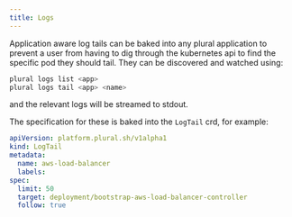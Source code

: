 ```yaml
---
title: Logs
---
```


Application aware log tails can be baked into any plural application to prevent a user from having to dig through the kubernetes api to find the specific pod they should tail.  They can be discovered and watched using:

```bash
plural logs list <app>
plural logs tail <app> <name>
```

and the relevant logs will be streamed to stdout.

The specification for these is baked into the `LogTail` crd, for example:

```yaml
apiVersion: platform.plural.sh/v1alpha1
kind: LogTail
metadata:
  name: aws-load-balancer
  labels:
spec:
  limit: 50
  target: deployment/bootstrap-aws-load-balancer-controller
  follow: true
```
